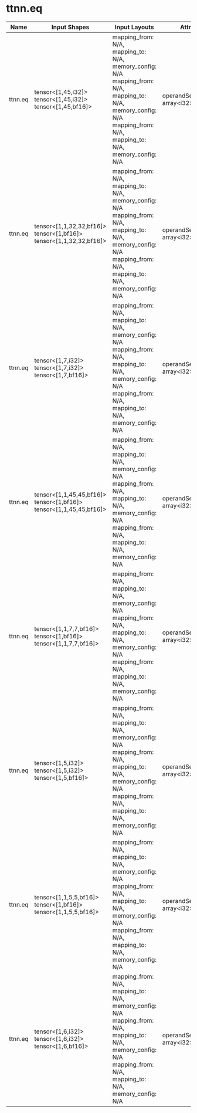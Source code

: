 # ttnn.eq

| Name | Input Shapes | Input Layouts | Attributes | Output Shapes | Output Layouts |
|------|--------------|---------------|------------|---------------|----------------|
| ttnn.eq | tensor<[1,45,i32]> <br> tensor<[1,45,i32]> <br> tensor<[1,45,bf16]> | mapping_from: N/A, mapping_to: N/A, memory_config: N/A <br> mapping_from: N/A, mapping_to: N/A, memory_config: N/A <br> mapping_from: N/A, mapping_to: N/A, memory_config: N/A | operandSegmentSizes: array<i32: 2, 1> | tensor<[1,45,bf16]> | mapping_from: N/A, mapping_to: N/A, memory_config: N/A |
| ttnn.eq | tensor<[1,1,32,32,bf16]> <br> tensor<[1,bf16]> <br> tensor<[1,1,32,32,bf16]> | mapping_from: N/A, mapping_to: N/A, memory_config: N/A <br> mapping_from: N/A, mapping_to: N/A, memory_config: N/A <br> mapping_from: N/A, mapping_to: N/A, memory_config: N/A | operandSegmentSizes: array<i32: 2, 1> | tensor<[1,1,32,32,bf16]> | mapping_from: N/A, mapping_to: N/A, memory_config: N/A |
| ttnn.eq | tensor<[1,7,i32]> <br> tensor<[1,7,i32]> <br> tensor<[1,7,bf16]> | mapping_from: N/A, mapping_to: N/A, memory_config: N/A <br> mapping_from: N/A, mapping_to: N/A, memory_config: N/A <br> mapping_from: N/A, mapping_to: N/A, memory_config: N/A | operandSegmentSizes: array<i32: 2, 1> | tensor<[1,7,bf16]> | mapping_from: N/A, mapping_to: N/A, memory_config: N/A |
| ttnn.eq | tensor<[1,1,45,45,bf16]> <br> tensor<[1,bf16]> <br> tensor<[1,1,45,45,bf16]> | mapping_from: N/A, mapping_to: N/A, memory_config: N/A <br> mapping_from: N/A, mapping_to: N/A, memory_config: N/A <br> mapping_from: N/A, mapping_to: N/A, memory_config: N/A | operandSegmentSizes: array<i32: 2, 1> | tensor<[1,1,45,45,bf16]> | mapping_from: N/A, mapping_to: N/A, memory_config: N/A |
| ttnn.eq | tensor<[1,1,7,7,bf16]> <br> tensor<[1,bf16]> <br> tensor<[1,1,7,7,bf16]> | mapping_from: N/A, mapping_to: N/A, memory_config: N/A <br> mapping_from: N/A, mapping_to: N/A, memory_config: N/A <br> mapping_from: N/A, mapping_to: N/A, memory_config: N/A | operandSegmentSizes: array<i32: 2, 1> | tensor<[1,1,7,7,bf16]> | mapping_from: N/A, mapping_to: N/A, memory_config: N/A |
| ttnn.eq | tensor<[1,5,i32]> <br> tensor<[1,5,i32]> <br> tensor<[1,5,bf16]> | mapping_from: N/A, mapping_to: N/A, memory_config: N/A <br> mapping_from: N/A, mapping_to: N/A, memory_config: N/A <br> mapping_from: N/A, mapping_to: N/A, memory_config: N/A | operandSegmentSizes: array<i32: 2, 1> | tensor<[1,5,bf16]> | mapping_from: N/A, mapping_to: N/A, memory_config: N/A |
| ttnn.eq | tensor<[1,1,5,5,bf16]> <br> tensor<[1,bf16]> <br> tensor<[1,1,5,5,bf16]> | mapping_from: N/A, mapping_to: N/A, memory_config: N/A <br> mapping_from: N/A, mapping_to: N/A, memory_config: N/A <br> mapping_from: N/A, mapping_to: N/A, memory_config: N/A | operandSegmentSizes: array<i32: 2, 1> | tensor<[1,1,5,5,bf16]> | mapping_from: N/A, mapping_to: N/A, memory_config: N/A |
| ttnn.eq | tensor<[1,6,i32]> <br> tensor<[1,6,i32]> <br> tensor<[1,6,bf16]> | mapping_from: N/A, mapping_to: N/A, memory_config: N/A <br> mapping_from: N/A, mapping_to: N/A, memory_config: N/A <br> mapping_from: N/A, mapping_to: N/A, memory_config: N/A | operandSegmentSizes: array<i32: 2, 1> | tensor<[1,6,bf16]> | mapping_from: N/A, mapping_to: N/A, memory_config: N/A |
